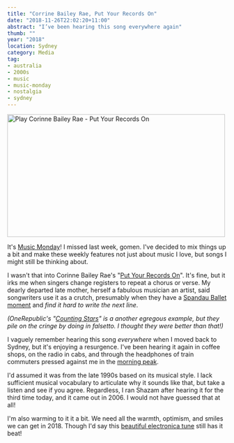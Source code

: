 ```yaml
---
title: "Corrine Bailey Rae, Put Your Records On"
date: "2018-11-26T22:02:20+11:00"
abstract: "I’ve been hearing this song everywhere again"
thumb: ""
year: "2018"
location: Sydney
category: Media
tag:
- australia
- 2000s
- music
- music-monday
- nostalgia
- sydney
---
```

<p><a href=https://www.youtube.com/watch?v=rjOhZZyn30k title="Play Corinne Bailey Rae - Put Your Records On"><img src="https://rubenerd.com/files/2018/yt-rjOhZZyn30k@1x.jpg" srcset="https://rubenerd.com/files/2018/yt-rjOhZZyn30k@1x.jpg 1x, https://rubenerd.com/files/2018/yt-rjOhZZyn30k@2x.jpg 2x" alt="Play Corinne Bailey Rae - Put Your Records On" style="width:500px;height:281px;" /></a>

It's [Music Monday]! I missed last week, gomen. I've decided to mix things up a bit and make these weekly features not just about music I love, but songs I might still be thinking about.

I wasn't that into Corinne Bailey Rae's "[Put Your Records On]". It's fine, but it irks me when singers change registers to repeat a chorus or verse. My dearly departed late mother, herself a fabulous musician an artist, said songwriters use it as a crutch, presumably when they have a [Spandau Ballet moment] and *find it hard to write the next line*.

*(OneRepublic's "[Counting Stars]" is a another egregous example, but they pile on the cringe by doing in falsetto. I thought they were better than that!)*

I vaguely remember hearing this song *everywhere* when I moved back to Sydney, but it's enjoying a resurgence. I've been hearing it again in coffee shops, on the radio in cabs, and through the headphones of train commuters pressed against me in the [morning peak].
 
I'd assumed it was from the late 1990s based on its musical style. I lack sufficient musical vocabulary to articulate why it sounds like that, but take a listen and see if you agree. Regardless, I ran Shazam after hearing it for the third time today, and it came out in 2006. I would not have guessed that at all!

I'm also warming to it it a bit. We need all the warmth, optimism, and smiles we can get in 2018. Though I'd say this [beautiful electronica tune] still has it beat!

[Put Your Records On]: https://www.youtube.com/watch?v=rjOhZZyn30k "Play music video for Corrine Bailey Rae, Put Your Records On"
[beautiful electronica tune]: https://rubenerd.com/music-monday-book-end-happy-end/
[pedestrians on the bridge]: https://www.tripadvisor.com.au/ShowUserReviews-g255060-d257355-r131178964-Sydney_Harbour_Bridge-Sydney_New_South_Wales.html
[Music Monday]: https://rubenerd.com/tag/music-monday/
[morning peak]: https://en.wikipedia.org/wiki/North_Shore,_Northern_%26_Western_Line
[Spandau Ballet moment]: https://www.youtube.com/watch?v=AR8D2yqgQ1U "Play music video for Spandau Ballet's True"
[Counting Stars]: https://www.youtube.com/watch?v=hT_nvWreIhg "Play music video"
